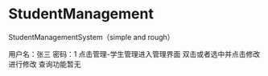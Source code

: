 # StudentManagement
StudentManagementSystem（simple and rough）

用户名：张三
密码：1
点击管理-学生管理进入管理界面
双击或者选中并点击修改进行修改
查询功能暂无
